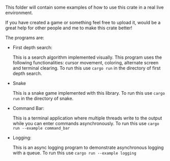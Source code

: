 This folder will contain some examples of how to use this crate in a real live environment. 

If you have created a game or something feel free to upload it, would be a great help for other people and me to make this crate better!

The programs are:

- First depth search: 

  This is a search algorithm implemented visually. This program uses the following functionalities: cursor movement, coloring, alternate screen and terminal clearing.
  To run this use `cargo run` in the directory of first depth search.
  
- Snake
  
  This is a snake game implemented with this library.
   To run this use `cargo run` in the directory of snake.
- Command Bar: 

  This is a terminal application where multiple threads write to the output while you can enter commands asynchronously. 
  To run this use `cargo run --example command_bar`
   
-  Logging:

   This is an async logging program to demonstrate asynchronous logging with a queue. 
   To run this use `cargo run --example logging`
